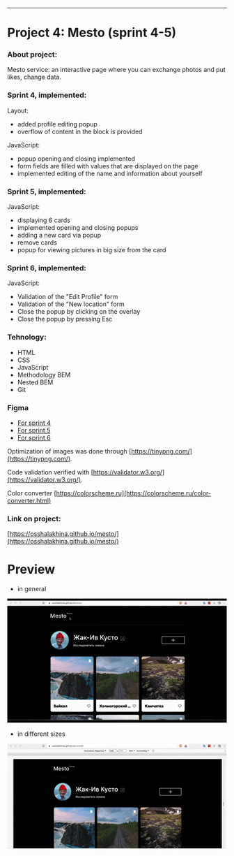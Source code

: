 ------
# Project 4: Mesto (sprint 4-5)

### About project:

Mesto service: an interactive page where you can exchange photos and put likes, change data.

### Sprint 4, implemented:

Layout:
* added profile editing popup
* overflow of content in the block is provided

JavaScript:
* popup opening and closing implemented
* form fields are filled with values that are displayed on the page
* implemented editing of the name and information about yourself

### Sprint 5, implemented:

JavaScript:
* displaying 6 cards
* implemented opening and closing popups
* adding a new card via popup
* remove cards
* popup for viewing pictures in big size from the card

### Sprint 6, implemented:

JavaScript:
* Validation of the "Edit Profile" form
* Validation of the "New location" form
* Close the popup by clicking on the overlay
* Close the popup by pressing Esc

### Tehnology: 

* HTML
* CSS
* JavaScript
* Methodology BEM
* Nested BEM
* Git

### Figma

* [For sprint 4](https://www.figma.com/file/2cn9N9jSkmxD84oJik7xL7/JavaScript.-Sprint-4?node-id=0%3A1)
* [For sprint 5](https://www.figma.com/file/bjyvbKKJN2naO0ucURl2Z0/JavaScript.-Sprint-5?node-id=0%3A1)
* [For sprint 6](https://www.figma.com/file/kRVLKwYG3d1HGLvh7JFWRT/JavaScript.-Sprint-6?node-id=1124%3A73)

Optimization of images was done through [https://tinypng.com/](https://tinypng.com/).

Code validation verified with [https://validator.w3.org/](https://validator.w3.org/).

Color converter [https://colorscheme.ru](https://colorscheme.ru/color-converter.html)

### Link on project: 

[https://osshalakhina.github.io/mesto/](https://osshalakhina.github.io/mesto/)

# Preview

* in general

![](./images/Project_1.gif)

* in different sizes

![](./images/Project_2.gif)



